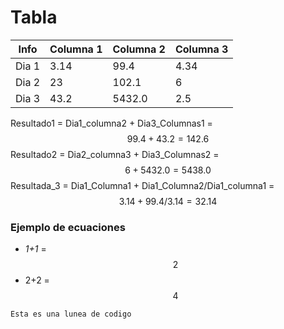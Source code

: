 # Tabla

| Info |Columna 1 | Columna 2 | Columna 3 |
| ----- | --------- | --------- | --------- |
| Dia 1 | 3.14  | 99.4   | 4.34   |
| Dia 2 | 23  | 102.1   | 6   |
| Dia 3 | 43.2  | 5432.0  | 2.5   |

Resultado1 = Dia1_columna2 + Dia3_Columnas1 = $$99.4 + 43.2 = 142.6$$
Resultado2 = Dia2_columna3 + Dia3_Columnas2 = $$6 + 5432.0 = 5438.0$$
Resultada_3 = Dia1_Columna1 + Dia1_Columna2/Dia1_columna1 = $$3.14 + 99.4/3.14 = 32.14$$

### Ejemplo de ecuaciones

- _1+1_ = $$2$$
- 2+2 = $$4$$

```
Esta es una lunea de codigo
```